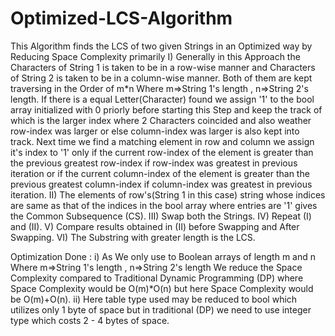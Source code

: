 # Optimized-LCS-Algorithm
This Algorithm finds the LCS of two given Strings in an Optimized way by Reducing Space Complexity primarily
I) Generally in this Approach the Characters of String 1 is taken to be in a row-wise manner and Characters of String 2 is taken to be in a column-wise manner.
Both of them are kept traversing in the Order of m*n Where m=>String 1's length , n=>String 2's length.
If there is a equal Letter(Character) found we assign '1' to the bool array initialized with 0 priorly before
starting this Step and keep the track of which is the larger index where 2 Characters coincided
and also weather row-index was larger or else column-index was larger is also kept into track. Next time we find 
a matching element in row and column we assign it's index to '1' only if the current row-index of the element
is greater than the previous greatest row-index if row-index was greatest in previous iteration or if the current
column-index of the element is greater than the previous greatest column-index if column-index was greatest in previous 
iteration.
II) The elements of row's(String 1 in this case) string whose indices are same as that of the indices in the bool array
where entries are '1' gives the Common Subsequence (CS). 
III) Swap both the Strings. 
IV) Repeat (I) and (II). 
V) Compare results obtained in (II) before Swapping and After Swapping. 
VI) The Substring with greater length is the LCS. 


Optimization Done : i) As We only use to Boolean arrays of length m and n Where m=>String 1's length , 
n=>String 2's length We reduce the Space Complexity compared to Traditional Dynamic Programming (DP)
where Space Complexity would be O(m)*O(n) but here Space Complexity would be O(m)+O(n).
ii) Here table type used may be reduced to bool which utilizes only 1 byte of space but in 
traditional (DP) we need to use integer type which costs 2 - 4 bytes of space.
